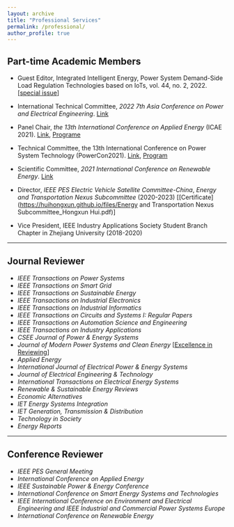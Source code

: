 ```yaml
---
layout: archive
title: "Professional Services"
permalink: /professional/
author_profile: true
---
```






## **Part-time Academic Members**

- Guest Editor, Integrated Intelligent Energy, Power System Demand-Side Load Regulation Technologies based on IoTs, vol. 44, no. 2, 2022. [[special issue](https://huihongxun.github.io/files/Professional_Activities/综合智慧能源_2022年2期_电子版.pdf)]

- International Technical Committee, *2022 7th Asia Conference on Power and Electrical Engineering*. [Link](https://www.acpee.net/index.html)

- Panel Chair, *the 13th International Conference on Applied Energy* (ICAE 2021). [Link](https://applied-energy.org/icae2021/#hero1), [Programe](https://huihongxun.github.io/files/Professional_Activities/ICAE2021-Program-Book.pdf)

- Technical Committee, the 13th International Conference on Power System Technology (PowerCon2021). [Link](http://powercon2021.csee.org.cn/index.html), [Program](https://huihongxun.github.io/files/Professional_Activities/PowerCon2021-Advanced-Program.pdf)

- Scientific Committee, *2021 International Conference on Renewable Energy*. [Link](https://premc.org/conferences/icren-renewable-energy/Committee/#menu)

- Director, *IEEE PES Electric Vehicle Satellite Committee-China*, *Energy and Transportation Nexus Subcommittee* (2020-2023)  [[Certificate](https://huihongxun.github.io/files/Energy and Transportation Nexus Subcommittee_Hongxun Hui.pdf)]

- Vice President, IEEE Industry Applications Society Student Branch Chapter in Zhejiang University (2018-2020) <!-- Program Committee, *2021 International Conference on Power System and Energy Internet*. [Link](http://www.posei.net/) --> <!-- Scientific Committee, *2022 International Conference on Civil, Structural and Environmental Engineering*. [Link](https://www.albedomeetings.com/civilmeet/index.php#) -->






------

## **Journal Reviewer**  

- *IEEE Transactions on Power Systems*
- *IEEE Transactions on Smart Grid*
- *IEEE Transactions on Sustainable Energy*
- *IEEE Transactions on Industrial Electronics*
- *IEEE Transactions on Industrial Informatics*
- *IEEE Transactions on Circuits and Systems I: Regular Papers*
- *IEEE Transactions on Automation Science and Engineering*
- *IEEE Transactions on Industry Applications*
- *CSEE Journal of Power & Energy Systems*
- *Journal of Modern Power Systems and Clean Energy* [[Excellence in Reviewing](https://huihongxun.github.io/files/Awards/2019_MPCE_Excellence_in_Reviewing.jpg)]
- *Applied Energy*
- *International Journal of Electrical Power & Energy Systems*
- *Journal of Electrical Engineering & Technology*
- *International Transactions on Electrical Energy Systems*
- *Renewable & Sustainable Energy Reviews*
- *Economic Alternatives*
- *IET Energy Systems Integration*
- *IET Generation, Transmission & Distribution*
- *Technology in Society*
- *Energy Reports*





------

## **Conference Reviewer** 

- *IEEE PES General Meeting*
- *International Conference on Applied Energy*
- *IEEE Sustainable Power & Energy Conference*
- *International Conference on Smart Energy Systems and Technologies*
- *IEEE International Conference on Environment and Electrical Engineering and IEEE Industrial and Commercial Power Systems Europe*
- *International Conference on Renewable Energy*

